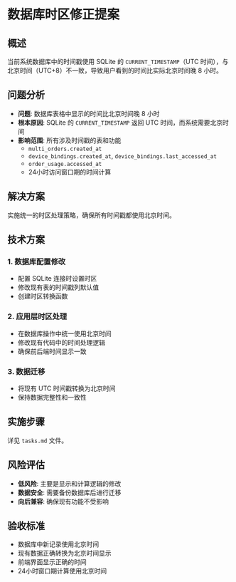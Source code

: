 # 数据库时区修正提案

## 概述
当前系统数据库中的时间戳使用 SQLite 的 `CURRENT_TIMESTAMP`（UTC 时间），与北京时间（UTC+8）不一致，导致用户看到的时间比实际北京时间晚 8 小时。

## 问题分析
- **问题**: 数据库表格中显示的时间比北京时间晚 8 小时
- **根本原因**: SQLite 的 `CURRENT_TIMESTAMP` 返回 UTC 时间，而系统需要北京时间
- **影响范围**: 所有涉及时间戳的表和功能
  - `multi_orders.created_at`
  - `device_bindings.created_at`, `device_bindings.last_accessed_at`
  - `order_usage.accessed_at`
  - 24小时访问窗口期的时间计算

## 解决方案
实施统一的时区处理策略，确保所有时间戳都使用北京时间。

## 技术方案

### 1. 数据库配置修改
- 配置 SQLite 连接时设置时区
- 修改现有表的时间戳列默认值
- 创建时区转换函数

### 2. 应用层时区处理
- 在数据库操作中统一使用北京时间
- 修改现有代码中的时间处理逻辑
- 确保前后端时间显示一致

### 3. 数据迁移
- 将现有 UTC 时间戳转换为北京时间
- 保持数据完整性和一致性

## 实施步骤
详见 `tasks.md` 文件。

## 风险评估
- **低风险**: 主要是显示和计算逻辑的修改
- **数据安全**: 需要备份数据库后进行迁移
- **向后兼容**: 确保现有功能不受影响

## 验收标准
- 数据库中新记录使用北京时间
- 现有数据正确转换为北京时间显示
- 前端界面显示正确的时间
- 24小时窗口期计算使用北京时间